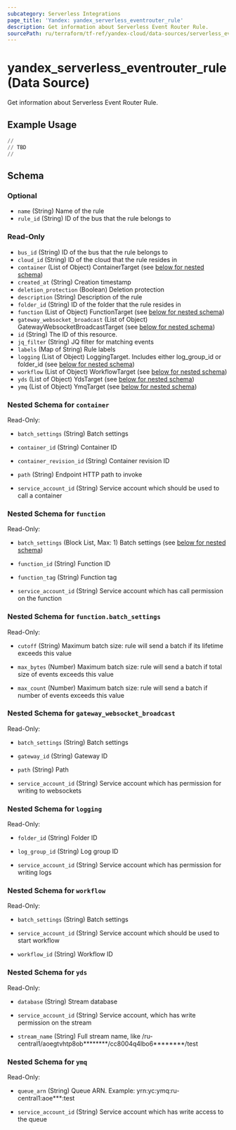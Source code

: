 ```yaml
---
subcategory: Serverless Integrations
page_title: 'Yandex: yandex_serverless_eventrouter_rule'
description: Get information about Serverless Event Router Rule.
sourcePath: ru/terraform/tf-ref/yandex-cloud/data-sources/serverless_eventrouter_rule.md
---
```


# yandex_serverless_eventrouter_rule (Data Source)

Get information about Serverless Event Router Rule.



## Example Usage

```terraform
//
// TBD
//
```

<!-- schema generated by tfplugindocs -->
## Schema

### Optional

- `name` (String) Name of the rule
- `rule_id` (String) ID of the bus that the rule belongs to

### Read-Only

- `bus_id` (String) ID of the bus that the rule belongs to
- `cloud_id` (String) ID of the cloud that the rule resides in
- `container` (List of Object) ContainerTarget (see [below for nested schema](#nestedatt--container))
- `created_at` (String) Creation timestamp
- `deletion_protection` (Boolean) Deletion protection
- `description` (String) Description of the rule
- `folder_id` (String) ID of the folder that the rule resides in
- `function` (List of Object) FunctionTarget (see [below for nested schema](#nestedatt--function))
- `gateway_websocket_broadcast` (List of Object) GatewayWebsocketBroadcastTarget (see [below for nested schema](#nestedatt--gateway_websocket_broadcast))
- `id` (String) The ID of this resource.
- `jq_filter` (String) JQ filter for matching events
- `labels` (Map of String) Rule labels
- `logging` (List of Object) LoggingTarget. Includes either log_group_id or folder_id (see [below for nested schema](#nestedatt--logging))
- `workflow` (List of Object) WorkflowTarget (see [below for nested schema](#nestedatt--workflow))
- `yds` (List of Object) YdsTarget (see [below for nested schema](#nestedatt--yds))
- `ymq` (List of Object) YmqTarget (see [below for nested schema](#nestedatt--ymq))

<a id="nestedatt--container"></a>
### Nested Schema for `container`

Read-Only:

- `batch_settings` (String) Batch settings

- `container_id` (String) Container ID

- `container_revision_id` (String) Container revision ID

- `path` (String) Endpoint HTTP path to invoke

- `service_account_id` (String) Service account which should be used to call a container



<a id="nestedatt--function"></a>
### Nested Schema for `function`

Read-Only:

- `batch_settings` (Block List, Max: 1) Batch settings (see [below for nested schema](#nestedobjatt--function--batch_settings))

- `function_id` (String) Function ID

- `function_tag` (String) Function tag

- `service_account_id` (String) Service account which has call permission on the function


<a id="nestedobjatt--function--batch_settings"></a>
### Nested Schema for `function.batch_settings`

Read-Only:

- `cutoff` (String) Maximum batch size: rule will send a batch if its lifetime exceeds this value

- `max_bytes` (Number) Maximum batch size: rule will send a batch if total size of events exceeds this value

- `max_count` (Number) Maximum batch size: rule will send a batch if number of events exceeds this value




<a id="nestedatt--gateway_websocket_broadcast"></a>
### Nested Schema for `gateway_websocket_broadcast`

Read-Only:

- `batch_settings` (String) Batch settings

- `gateway_id` (String) Gateway ID

- `path` (String) Path

- `service_account_id` (String) Service account which has permission for writing to websockets



<a id="nestedatt--logging"></a>
### Nested Schema for `logging`

Read-Only:

- `folder_id` (String) Folder ID

- `log_group_id` (String) Log group ID

- `service_account_id` (String) Service account which has permission for writing logs



<a id="nestedatt--workflow"></a>
### Nested Schema for `workflow`

Read-Only:

- `batch_settings` (String) Batch settings

- `service_account_id` (String) Service account which should be used to start workflow

- `workflow_id` (String) Workflow ID



<a id="nestedatt--yds"></a>
### Nested Schema for `yds`

Read-Only:

- `database` (String) Stream database

- `service_account_id` (String) Service account, which has write permission on the stream

- `stream_name` (String) Full stream name, like /ru-central1/aoegtvhtp8ob********/cc8004q4lbo6********/test



<a id="nestedatt--ymq"></a>
### Nested Schema for `ymq`

Read-Only:

- `queue_arn` (String) Queue ARN. Example: yrn:yc:ymq:ru-central1:aoe***:test

- `service_account_id` (String) Service account which has write access to the queue

